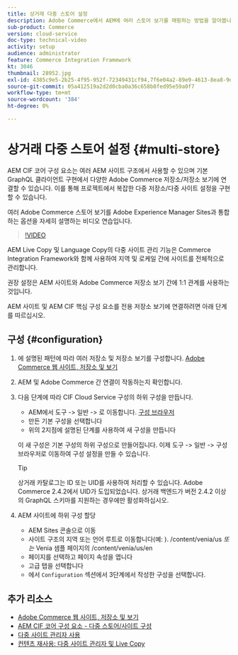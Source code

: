 ```yaml
---
title: 상거래 다중 스토어 설정
description: Adobe Commerce에서 AEM에 여러 스토어 보기를 매핑하는 방법을 알아봅니다. 이를 통해 프로젝트에서 다중 임차인 및 다중 언어 사용 사례를 지원할 수 있습니다.
sub-product: Commerce
version: cloud-service
doc-type: technical-video
activity: setup
audience: administrator
feature: Commerce Integration Framework
kt: 3046
thumbnail: 28952.jpg
exl-id: 4385c9e5-2b25-4f95-952f-72349431cf94,7f6e04a2-89e9-4613-8ea8-9dac1acea30b
source-git-commit: 05a412519a2d2d0cba0a36c658b8fed95e59a0f7
workflow-type: tm+mt
source-wordcount: '384'
ht-degree: 0%

---
```


# 상거래 다중 스토어 설정 {#multi-store}

AEM CIF 코어 구성 요소는 여러 AEM 사이트 구조에서 사용할 수 있으며 기본 GraphQL 클라이언트 구현에서 다양한 Adobe Commerce 저장소/저장소 보기에 연결할 수 있습니다. 이를 통해 프로젝트에서 복잡한 다중 저장소/다중 사이트 설정을 구현할 수 있습니다.

여러 Adobe Commerce 스토어 보기를 Adobe Experience Manager Sites과 통합하는 옵션을 자세히 설명하는 비디오 연습입니다.

>[!VIDEO](https://video.tv.adobe.com/v/28952/?quality=12)

AEM Live Copy 및 Language Copy의 다중 사이트 관리 기능은 Commerce Integration Framework와 함께 사용하여 지역 및 로케일 간에 사이트를 전체적으로 관리합니다.

권장 설정은 AEM 사이트와 Adobe Commerce 저장소 보기 간에 1:1 관계를 사용하는 것입니다.

AEM 사이트 및 AEM CIF 핵심 구성 요소를 전용 저장소 보기에 연결하려면 아래 단계를 따르십시오.

## 구성 {#configuration}

1. 에 설명된 패턴에 따라 여러 저장소 및 저장소 보기를 구성합니다. [Adobe Commerce 웹 사이트, 저장소 및 보기](https://docs.magento.com/m2/ce/user_guide/stores/websites-stores-views.html)

2. AEM 및 Adobe Commerce 간 연결이 작동하는지 확인합니다.

3. 다음 단계에 따라 CIF Cloud Service 구성의 하위 구성을 만듭니다.

   * AEM에서 도구 -> 일반 -> 로 이동합니다. [구성 브라우저](/help/implementing/developing/introduction/configurations.md#using-configuration-browser)
   * 만든 기본 구성을 선택합니다
   * 위의 2지점에 설명된 단계를 사용하여 새 구성을 만듭니다

   이 새 구성은 기본 구성의 하위 구성으로 만들어집니다. 이제 도구 -> 일반 -> 구성 브라우저로 이동하여 구성 설정을 만들 수 있습니다.

   >[!TIP]
   >
   > 상거래 카탈로그는 ID 또는 UID를 사용하여 처리할 수 있습니다. Adobe Commerce 2.4.2에서 UID가 도입되었습니다. 상거래 백엔드가 버전 2.4.2 이상의 GraphQL 스키마를 지원하는 경우에만 활성화하십시오.

4. AEM 사이트에 하위 구성 할당

   * AEM Sites 콘솔으로 이동
   * 사이트 구조의 지역 또는 언어 루트로 이동합니다(예: ). /content/venia/us _또는_ Venia 샘플 페이지의 /content/venia/us/en
   * 페이지를 선택하고 페이지 속성을 엽니다
   * 고급 탭을 선택합니다
   * 에서 `Configuration` 섹션에서 3단계에서 작성한 구성을 선택합니다.

## 추가 리소스

* [Adobe Commerce 웹 사이트, 저장소 및 보기](https://docs.magento.com/m2/ce/user_guide/stores/websites-stores-views.html)
* [AEM CIF 코어 구성 요소 - 다중 스토어/사이트 구성](https://github.com/adobe/aem-core-cif-components/wiki/configuration#multi-store--site-configuration)
* [다중 사이트 관리자 사용](https://experienceleague.adobe.com/docs/experience-manager-learn/sites/translation/multi-site-manager-feature-video-use.html)
* [컨텐츠 재사용: 다중 사이트 관리자 및 Live Copy](/help/sites-cloud/administering/msm/overview.md)
